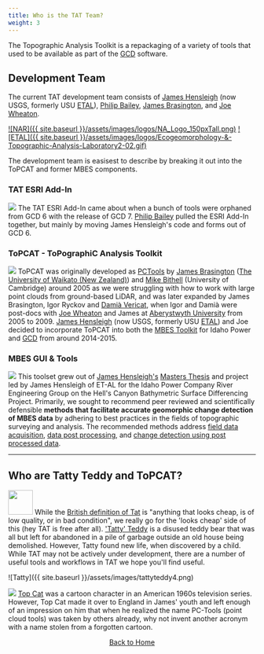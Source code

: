```yaml
---
title: Who is the TAT Team?
weight: 3
---
```


The Topographic Analysis Toolkit is a repackaging of a variety of tools that used to be available as part of the [GCD](http://gcd.riverscapes.xyz) software. 


## Development Team
The current TAT development team consists of  [James Hensleigh](http://etal.joewheaton.org/james-hensleigh.html) (now USGS, formerly USU [ETAL](http://etal.joewheaton.org)), [Philip Bailey](http://northarrowresearch.com/#people),   [James Brasington](https://www.waikato.ac.nz/staff-profiles/people/jbrasing), and [Joe Wheaton](http://joewheaton.org).

[![NAR]({{ site.baseurl }}/assets/images/logos/NA_Logo_150pxTall.png)](http://northarrowresearch.com/)
[![ETAL]({{ site.baseurl }}/assets/images/logos/Ecogeomorphology-&-Topographic-Analysis-Laboratory2-02.gif)](http://etal.joewheaton.org/)


The development team is easisest to describe by breaking it out into the ToPCAT and former MBES components.  

### TAT ESRI Add-In
<a href="http://northarrowresearch.com/#people"><img class="float-left" src="{{ site.baseurl }}/assets/images/people/Phlip_round.png"></a>  The TAT ESRI Add-In came about when a bunch of tools were orphaned from GCD 6 with the release of GCD 7. [Philip Bailey](http://northarrowresearch.com/#people) pulled the ESRI Add-In together, but mainly by moving James Hensleigh's code and forms out of GCD 6.

### ToPCAT - ToPographiC Analysis Toolkit
<a href="https://www.waikato.ac.nz/staff-profiles/people/jbrasing"><img class="float-right" src="{{ site.baseurl }}/assets/images/people/Brasington_round.png"></a>
ToPCAT was originally developed as [PCTools](https://code.google.com/archive/p/point-cloud-tools/) by  [James Brasington](https://www.waikato.ac.nz/staff-profiles/people/jbrasing) ([The University of Waikato (New Zealand)](https://www.waikato.ac.nz)) and [Mike Bithell](https://www.geog.cam.ac.uk/people/bithell/) (University of Cambridge) around 2005 as we were struggling with how to work with large point clouds from ground-based LiDAR, and was later expanded by James Brasington, Igor Ryckov and [Damià Vericat](http://www.damiavericat.eu/), when Igor and Damià were post-docs with  [Joe Wheaton](http://www.joewheaton.org) and James at [Aberystwyth University](http://aber.ac.uk) from 2005 to 2009. [James Hensleigh](http://etal.joewheaton.org/james-hensleigh.html) (now USGS, formerly USU [ETAL](http://etal.joewheaton.org)) and Joe decided to incorporate ToPCAT into both the [MBES Toolkit](http://mbes.joewheaton.org) for Idaho Power and [GCD](http://gcd.riverscapes.xyz) from around 2014-2015. 


### MBES GUI & Tools

<a href="http://etal.joewheaton.org/james-hensleigh.html"><img class="float-left" src="{{ site.baseurl }}/assets/images/people/Hensleigh_round_200.png"></a>
This  toolset grew out of [James Hensleigh's](http://etal.joewheaton.org/james-hensleigh.html) [Masters Thesis](https://digitalcommons.usu.edu/gradreports/376/) and project led by James Hensleigh of ET-AL for the Idaho Power Company River Engineering Group on the Hell's Canyon Bathymetric Surface Differencing Project. Primarily, we sought to recommend peer reviewed and scientifically defensible **methods that facilitate accurate geomorphic change detection of MBES data** by adhering to best practices in the fields of topographic surveying and analysis. The recommended methods address [field data acquisition](http://mbes.joewheaton.org/workflow/project-file-management-storage/field-data-acquisition), [data post processing](http://mbes.joewheaton.org/z--old-crap/data-processing), and [change detection using post processed data](http://mbes.joewheaton.org/z--old-crap/data-analysis).  


------

## Who are Tatty Teddy and ToPCAT?
<a href="http://sparklette.net/animals/tatty-teddy/"><img width="50" class="float-left" src="{{ site.baseurl }}/assets/images/Tatty.jpg"></a>
While the [British definition of Tat](https://dictionary.cambridge.org/us/dictionary/english/tat) is "anything that looks cheap, is of low quality, or in bad condition", we really go for the 'looks cheap' side of this (hey TAT is free after all).   ['Tatty' Teddy](http://sparklette.net/animals/tatty-teddy/) is a disused teddy bear that was all but left for abandoned in a pile of garbage outside an old house being demolished. However, Tatty found new life, when discovered by a child. While TAT may not be actively under development, there are a number of useful tools and workflows in TAT we hope you'll find useful.

![Tatty]({{ site.baseurl }}/assets/images/tattyteddy4.png)

<a href="http://sparklette.net/animals/tatty-teddy/"><img class="float-right" src="{{ site.baseurl }}/assets/images/topcat_stand.gif"></a>
[Top Cat](https://en.wikipedia.org/wiki/Top_Cat) was a cartoon character in an American 1960s television series. However, Top Cat made it over to England in James' youth and left enough of an impression on him that when he realized the name PC-Tools (point cloud tools) was taken by others already, why not invent another acronym with a name stolen from a forgotten cartoon. 


<div align="center">
    <a class="hollow button" href="{{ site.baseurl }}/"><i class="fa fa-chevron-circle-left"></i>  Back to Home </a>  
</div>